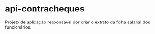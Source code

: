 # api-contracheques
Projeto de aplicação responsável por criar o extrato da folha salarial dos funcionários.

